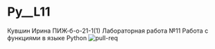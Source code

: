 # Py__L11
Кувшин Ирина ПИЖ-б-о-21-1(1) Лабораторная работа №11 Работа с
функциями в языке Python
![pull-req](https://github.com/KuvshinChick/img/blob/b5818481c105aaf3dbfed678acaf8407cf2842fc/VHNG7rlM5EU.jpg)
